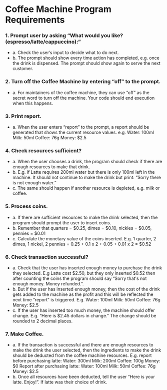 
# Coffee Machine Program Requirements

### 1. Prompt user by asking “What would you like? (espresso/latte/cappuccino):”
- a. Check the user’s input to decide what to do next.
- b. The prompt should show every time action has completed, e.g. once the drink is
dispensed. The prompt should show again to serve the next customer.
### 2. Turn off the Coffee Machine by entering “off” to the prompt.
- a. For maintainers of the coffee machine, they can use “off” as the secret word to turn off
the machine. Your code should end execution when this happens.
### 3. Print report.
- a. When the user enters “report” to the prompt, a report should be generated that shows the current resource values. e.g.
Water: 100ml
Milk: 50ml
Coffee: 76g
Money: $2.5
### 4. Check resources sufficient?
- a. When the user chooses a drink, the program should check if there are enough
resources to make that drink.
- b. E.g. if Latte requires 200ml water but there is only 100ml left in the machine. It should
not continue to make the drink but print: “Sorry there is not enough water.”
- c. The same should happen if another resource is depleted, e.g. milk or coffee.
### 5. Process coins.
- a. If there are sufficient resources to make the drink selected, then the program should
prompt the user to insert coins.
- b. Remember that quarters = $0.25, dimes = $0.10, nickles = $0.05, pennies = $0.01
- c. Calculate the monetary value of the coins inserted. E.g. 1 quarter, 2 dimes, 1 nickel, 2
pennies = 0.25 + 0.1 x 2 + 0.05 + 0.01 x 2 = $0.52
### 6. Check transaction successful?
- a. Check that the user has inserted enough money to purchase the drink they selected.
E.g Latte cost $2.50, but they only inserted $0.52 then after counting the coins the
program should say “Sorry that's not enough money. Money refunded.”.
- b. But if the user has inserted enough money, then the cost of the drink gets added to the
machine as the profit and this will be reflected the next time “report” is triggered. E.g.
Water: 100ml
Milk: 50ml
Coffee: 76g
Money: $2.5
- c. If the user has inserted too much money, the machine should offer change.
E.g. “Here is $2.45 dollars in change.” The change should be rounded to 2 decimal
places.
### 7. Make Coffee.
- a. If the transaction is successful and there are enough resources to make the drink the
user selected, then the ingredients to make the drink should be deducted from the
coffee machine resources.
E.g. report before purchasing latte:
Water: 300ml
Milk: 200ml
Coffee: 100g
Money: $0
Report after purchasing latte:
Water: 100ml
Milk: 50ml
Coffee: 76g
Money: $2.5
- b. Once all resources have been deducted, tell the user “Here is your latte. Enjoy!”. If
latte was their choice of drink.